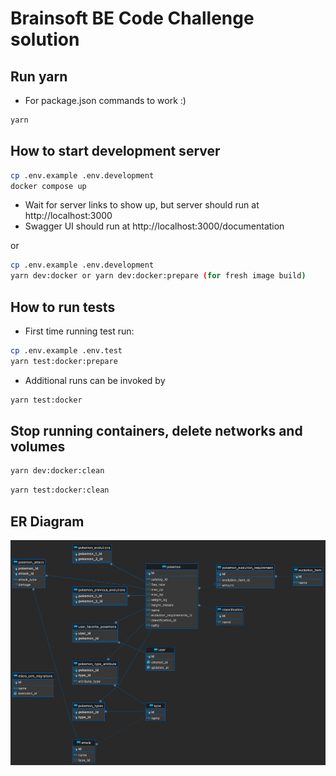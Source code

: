 # Brainsoft BE Code Challenge solution

## Run yarn
- For package.json commands to work :) 
```sh
yarn
```

## How to start development server

```sh
cp .env.example .env.development
docker compose up
```

- Wait for server links to show up, but server should run at http://localhost:3000
- Swagger UI should run at http://localhost:3000/documentation

or

```sh
cp .env.example .env.development
yarn dev:docker or yarn dev:docker:prepare (for fresh image build)
```

## How to run tests

- First time running test run:

```sh
cp .env.example .env.test
yarn test:docker:prepare
```

- Additional runs can be invoked by

```sh
yarn test:docker
```

## Stop running containers, delete networks and volumes

```sh
yarn dev:docker:clean
```

```sh
yarn test:docker:clean
```

## ER Diagram

![er diagram](./er_diagram.png)
